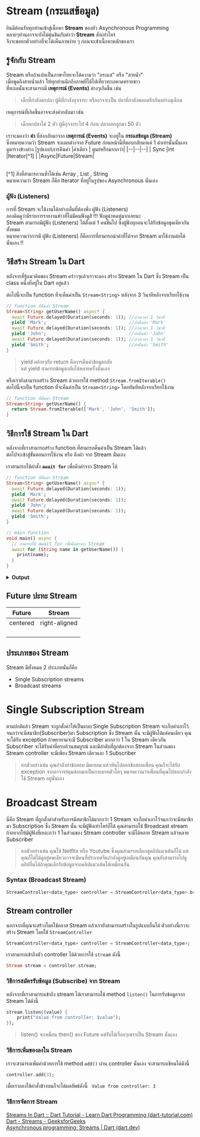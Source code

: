 

# Stream (กระแสข้อมูล)
ยินดีต้อนรับทุกท่านเข้าสู่เนื้อหา **Stream** ของหัว Asynchronous Programming 
<br>
หลายๆท่านอาจจะยังไม่คุ้นชินกับคำว่า **Stream** สักเท่าไหร่
<br>
จึงจะขอยกตัวอย่างที่จะได้เห็นภาพง่าย ๆ ก่อนจะเข้าเนื้อหาหลักของเรา

## รู้จักกับ **Stream** 
Stream หรือถ้าแปลเป็นภาษาไทยจะได้ความว่า "กระแส" หรือ "สายน้ำ" <br>
เมื่อพูดถึงสายน้ำแล้ว ให้ทุกท่านนึกถึงภาพที่ได้ไปเที่ยวทะเลหาดทรายขาว <br>
ที่ทะเลนั้นจะสามารถมี **เหตุการณ์ (Events)** ต่างๆเกิดขึ้น เช่น
>เด็กที่กำลังตกปลา ผู้ดีที่กำลังอุจจาระ หรืออาจจะเป็น ปลาที่กำลังพลอดรักกันอย่างดุเดือด

เหตุการณ์ที่เกิดขึ้นอาจจะส่งค่ากลับมา เช่น 
>เด็กตกปลาได้ 2 ตัว ผู้ดีอุจจาระไป 4 ก้อน ปลาออกลูกมา 50 ตัว

เราจะมองว่า **ค่า** ที่ส่งกลับมาจาก **เหตุการณ์ (Events)** จะอยู่ใน **กระแสข้อมูล (Stream)** 
<br>
ซึ่งหมายความว่า Stream จะแตกต่างจาก Future ก่อนหน้านี้ที่ตอบกลับมาแค่ 1 ค่าเท่านั้นนั่นเอง
<br>
ดูตารางข้างล่าง
|รูปแบบ\การคืนค่า  |ค่าเดียว  |  ศูนย์หรือมากกว่า|
|--|--|--|
| Sync |int  |Iterator[^1] |
|Async|Future|Stream|

<br>
[^1] สิ่งที่สามารถวนซ้ำได้เช่น Array , List  , String
<br>
หมายความว่า Stream ก็คือ Iterator ที่อยู่ในรูปของ Asynchronous นั่นเอง

### ผู้ฟัง (Listeners)

การที่ Stream จะใช้งานได้อย่างเต็มที่ต้องพึ่ง ผู้ฟัง (Listeners)
<br>
ลองคิดดูว่ามีรายการรายงานข่าวที่ไม่มีคนฟังดูสิ !!! ฟังดูน่าหดหู่มากเลยนะ
<br>
Stream สามารถมีผู้ฟัง (Listeners) ได้ตั้งแต่ 1 คนขึ้นไป ซึ่งผู้ฟังทุกคนจะได้รับข้อมูลชุดเดียวกันทั้งหมด
<br>
หมายความว่าการมี ผู้ฟัง (Listeners) ก็คือการที่สามารถนำค่าที่ได้จาก Stream มาใช้งานต่อได้นั่นเอง !!
<br>


## วิธีสร้าง Stream ใน Dart
หลังจากที่รู้แนวคิดของ Stream คร่าวๆแล้วเราจะลอง สร้าง Stream ใน Dart ซึ่ง Stream เป็น class หนึ่งที่อยู่ใน Dart อยู่แล้ว 
<br>

ต่อไปนี้จะเป็น function ที่จะคืนค่าเป็น `Stream<String>` หลังจาก 3 วินาทีหลังจากเรียกใช้งาน

```dart
// function ที่คืนค่า Stream
Stream<String> getUserName() async* {
  await Future.delayed(Duration(seconds: 1)); //ถ่วงเวลา 1 วินาที
  yield 'Mark';                               //ส่งคืนค่า 'Mark' 
  await Future.delayed(Duration(seconds: 1)); //ถ่วงเวลา 1 วินาที
  yield 'John';                               //ส่งคืนค่า 'John' 
  await Future.delayed(Duration(seconds: 1)); //ถ่วงเวลา 1 วินาที
  yield 'Smith';                              //ส่งคืนค่า 'Smith' 
}
```
> yield คล้ายๆกับ return คือการคืนค่าข้อมูลกลับ
> <br>
> แต่ yield สามารถข้อมูลกลับได้หลายครั้งนั่นเอง

หรือเรายังสามารถสร้าง Stream ด้วยการใช้ method `Stream.fromIterable()`
<br>
ต่อไปนี้จะเป็น function ที่จะคืนค่าเป็น `Stream<String>` โดยทันทีหลังจากเรียกใช้งาน
<br>

```dart
// function ที่คืนค่า Stream
Stream<String> getUserName() {
  return Stream.fromIterable(['Mark', 'John', 'Smith']);  
}
```
## วิธีการใช้ Stream ใน Dart
หลังจากที่เราสามารถสร้าง function ที่สามารถคืนค่าเป็น Stream ได้แล้ว
<br>
ต่อไปจะเข้าสู่ขั้นตอนการใช้งาน หรือ ดึงค่า จาก Stream นั่นเอง
<br>

  เราสามารถใช้คำสั่ง **`await for`**  เพื่อดึงค่าจาก Stream ได้
```dart
// function ที่คืนค่า Stream
Stream<String> getUserName() async* {
  await Future.delayed(Duration(seconds: 1));
  yield 'Mark';
  await Future.delayed(Duration(seconds: 1));
  yield 'John';
  await Future.delayed(Duration(seconds: 1));
  yield 'Smith';
}

// main function
void main() async {
  // สามารถใช้ await for เพื่อดึงค่าจาก Stream 
  await for (String name in getUserName()) {
    print(name);
  }
}
```
<details>
  <summary><strong>Output</strong></summary>
  <pre><code>Mark
John
Smith</code></pre>
เมื่อแบ่งเป็นลำดับเวลาการทำงานจะได้ Output ดังนี้
  <pre><code>Time            │     │    │
0|             1sec.  │    │
1| Mark  ───────┘    2sec. │
2| John  ─────────────┘  3sec.
3| Smith ──────────────────┘
</code></pre>
</details>

## Future ปะทะ Stream
| Future | Stream |
|:--------:| :-------------:|
| centered | right-aligned |
| | |
| | |
| | |
| | |

## ประเภทของ Stream

Stream มีทั้งหมด 2 ประเภทนั่นก็คือ
- Single Subscription streams
- Broadcast streams

# Single Subscription Stream

ตามปกติแล้ว Stream จะถูกตั้งค่าให้เป็นแบบ Single Subscription
Stream จะเก็บค่าเอาไว้จนกว่าจะมีสมาชิก(Subscriber)มา Subscription ซึ่ง Stream นั้น
จะมีผู้ฟังได้แค่คนเดียว
คุณจะได้รับ exception ถ้าพยายามจะมี Subscriber มากกว่า 1 ใน Stream เดียวกัน 
Subscriber จะได้รับค่าที่ครบถ้วนสมบูรณ์ และมีลำดับที่ถูกต้องจาก Stream 
ในส่วนของ Stream controller จะมีเพียง Stream เดียวและ 1 Subscriber
>ยกตัวอย่างเช่น คุณกำลังทำข้อสอบ มิดเทอม แล้วหันไปลอกข้อสอบเพื่อน
>คุณก็จะได้รับ exception จากอาจารย์คุมสอบมาเป็นกากบาทตัวโตๆ
>หมายความว่าเพื่อนที่คุณไปลอกกำลังใช้ Stream อยู่นั่นเอง 
# Broadcast Stream
นี่คือ Stream ที่ถูกตั้งค่าสำหรับการมีสมาชิกได้มากกว่า 1
Stream จะเก็บค่าเอาไว้จนกว่าจะมีสมาชิกมา Subscription ซึ่ง Stream นั้น
จะมีผู้ฟังเท่าไหร่ก็ได้
คุณสามารถใช้ Broadcast stream ถ้าอยากให้มีผู้ฟังที่เยอะกว่า 1
ในส่วนของ Stream controller จะมีได้หลาย Stream แล้วหลาย Subscriber
>ยกตัวอย่างเช่น คุณใช้ Netflix หรือ Youtube ซึ่งคุณสามารถเลือกดูคลิปแมวเต้นก็ได้ แต่คุณก็ไม่ได้ดูอยู่คนเดียวอาจจะมีคนที่ประเทศจีนกำลังดูอยู่เหมือนกันคุณ คุณยังสามารถไปดูคลิปอื่นได้ถ้าคุณเลิกรับข้อมูลจากคลิปแมวเต้นได้เหมือนกัน

### Syntax (Broadcast Stream)

```dart
StreamController<data_type> controller = StreamController<data_type>.broadcast();
```

## Stream controller
นอกจากที่คุณจะสร้างโดยใช้คลาส Stream แล้วเรายังสามารถสร้างในรูปแบบอื่นได้
ตัวอย่างนี้เราจะสร้าง Stream โดยใช้ `StreamController `
```dart
StreamController<data_type> controller = StreamController<data_type>;
```
เราสามารถเข้าถึงตัว controller ได้ด้วยการใช้ `stream` ดังนี้
```dart
Stream stream = controller.stream;
```
### วิธีการสมัครรับข้อมูล (Subscribe) จาก Stream
หลังจากที่เราสามารถเข้าถึง stream ได้เราสามารถใช้ method `listen()`
ในการรับข้อมูลจาก Stream ได้ดังนี้
```dart
stream.listen((value) {
	print("Value from controller: $value");
});
```
>listen() จะเหมือน then() ของ Future แต่รับได้เรื่อยๆเพราเป็น Stream นั่นเอง

### วิธีการเพิ่มของลงใน Stream
เราจะสามารถเพิ่มค่าด้วยการใช้ method `add()` ผ่าน controller นั่นเอง
จะสามารถเขียนได้ดังนี้
```dart 
controller.add(3);
```
เมื่อเราลองใช้คำสั่งข้างบนก็จะได้ผลลัพธ์ดังนี้
` Value from controller: 3`
### วิธีการจัดการ Stream

[Streams In Dart :: Dart Tutorial - Learn Dart Programming (dart-tutorial.com)](https://www.dart-tutorial.com/asynchronous-programming/stream-in-dart/)
<br>
[Dart - Streams - GeeksforGeeks](https://www.geeksforgeeks.org/dart-streams/)
<br>
[Asynchronous programming: Streams | Dart (dart.dev)](https://dart.dev/tutorials/language/streams)
